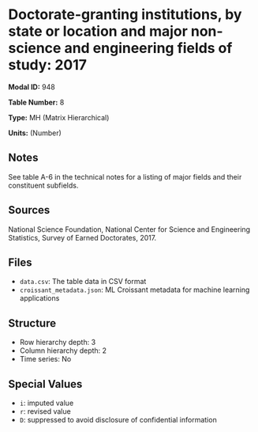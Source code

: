 # Doctorate-granting institutions, by state or location and major non-science and engineering fields of study: 2017

**Modal ID:** 948

**Table Number:** 8

**Type:** MH (Matrix Hierarchical)

**Units:** (Number)

## Notes

See table A-6 in the technical notes for a listing of major fields and their constituent subfields.

## Sources

National Science Foundation, National Center for Science and Engineering Statistics, Survey of Earned Doctorates, 2017.

## Files

- `data.csv`: The table data in CSV format
- `croissant_metadata.json`: ML Croissant metadata for machine learning applications

## Structure

- Row hierarchy depth: 3
- Column hierarchy depth: 2
- Time series: No

## Special Values

- `i`: imputed value
- `r`: revised value
- `D`: suppressed to avoid disclosure of confidential information
